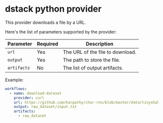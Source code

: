 # dstack python provider

This provider downloads a file by a URL.

Here's the list of parameters supported by the provider:

| Parameter     | Required | Description                      |
|---------------|----------|----------------------------------|
| `url`         | Yes      | The URL of the file to download. |
| `output`      | Yes      | The path to store the file.      |
| `artifacts`   | No       | The list of output artifacts.    |

Example:

```yaml
workflows:
  - name: download-dataset
    provider: curl
    url: https://github.com/karpathy/char-rnn/blob/master/data/tinyshakespeare/input.txt
    output: raw_dataset/input.txt
    artifacts:
      - raw_dataset
```